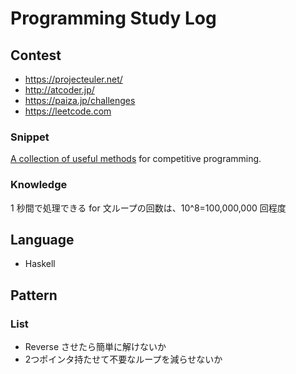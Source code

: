 # Programming Study Log

## Contest

* https://projecteuler.net/
* http://atcoder.jp/
* https://paiza.jp/challenges
* https://leetcode.com

### Snippet

[A collection of useful methods](./snippet.py) for competitive programming.

### Knowledge

1 秒間で処理できる for 文ループの回数は、10^8=100,000,000 回程度

## Language

* Haskell

## Pattern

### List

* Reverse させたら簡単に解けないか
* 2つポインタ持たせて不要なループを減らせないか
